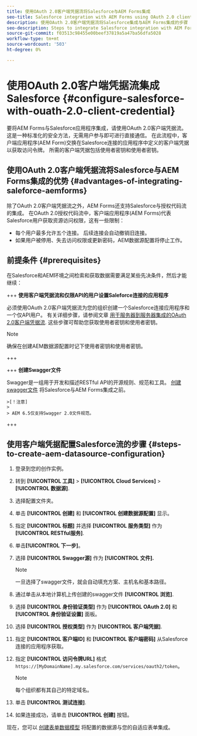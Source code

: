 ```yaml
---
title: 使用OAuth 2.0客户端凭据流将Salesforce与AEM Forms集成
seo-title: Salesforce integration with AEM Forms using OAuth 2.0 client credentials flow
description: 使用OAuth 2.0客户端凭据流将Salesforce集成与AEM Forms集成的步骤
seo-description: Steps to integrate Salesforce integration with AEM Forms using OAuth 2.0 client credentials flow
source-git-commit: f03513c98455e00beef37819a5a47ba56dfa5028
workflow-type: tm+mt
source-wordcount: '503'
ht-degree: 0%

---
```



# 使用OAuth 2.0客户端凭据流集成Salesforce  {#configure-salesforce-with-ouath-2.0-client-credential}

要将AEM Forms与Salesforce应用程序集成，请使用OAuth 2.0客户端凭据流。 这是一种标准化的安全方法，无需用户参与即可进行直接通信。 在此流程中，客户端应用程序(AEM Form)交换在Salesforce连接的应用程序中定义的客户端凭据以获取访问令牌。 所需的客户端凭据包括使用者密钥和使用者密钥。

## 使用OAuth 2.0客户端凭据流将Salesforce与AEM Forms集成的优势 {#advantages-of-integrating-saleforce-aemforms}

除了OAuth 2.0客户端凭据流之外，AEM Forms还支持Salesforce与授权代码流的集成。 在OAuth 2.0授权代码流中，客户端应用程序(AEM Forms)代表Salesforce用户获取资源访问权限，这有一些限制：

* 每个用户最多允许五个连接。 后续连接会自动撤销旧连接。
* 如果用户被停用、失去访问权限或更新密码，AEM数据源配置将停止工作。

## 前提条件 {#prerequisites}

在Salesforce和AEM环境之间检索和获取数据需要满足某些先决条件，然后才能继续：

+++ **使用客户端凭据流和仅限API的用户设置Saleforce连接的应用程序**

必须使用OAuth 2.0客户端凭据流为您的组织创建一个Salesforce连接应用程序和一个仅API用户。 有关详细步骤，请参阅文章 [用于服务器到服务器集成的OAuth 2.0客户端凭据流](https://help.salesforce.com/s/articleView?id=sf.connected_app_client_credentials_setup.htm&amp;type=5). 这些步骤可帮助您获取使用者密钥和使用者密钥。

>[!NOTE]
>
> 确保在创建AEM数据源配置时记下使用者密钥和使用者密钥。

+++

+++ **创建Swagger文件**

Swagger是一组用于开发和描述RESTful API的开源规则、规范和工具。 [创建swagger文件](https://experienceleague.adobe.com/docs/experience-manager-learn/cloud-service/forms/integrate-with-salesforce/describe-rest-api.html) 将Salesforce与AEM Forms集成之前。

    >[！注意]
    >
    > AEM 6.5仅支持Swagger 2.0文件规范。

+++

## 使用客户端凭据配置Salesforce流的步骤 {#steps-to-create-aem-datasource-configuration}

1. 登录到您的创作实例。
1. 转到 **[!UICONTROL 工具]** > **[!UICONTROL Cloud Services]** > **[!UICONTROL 数据源]**.
1. 选择配置文件夹。
1. 单击 **[!UICONTROL 创建]** 和 **[!UICONTROL 创建数据源配置]** 显示。
1. 指定 **[!UICONTROL 标题]** 并选择 **[!UICONTROL 服务类型]** 作为 **[!UICONTROL RESTful服务]**.
1. 单击&#x200B;**[!UICONTROL 下一步]**。
1. 选择 **[!UICONTROL Swagger源]** 作为 **[!UICONTROL 文件].**
   >[!NOTE]
   >
   > 一旦选择了swagger文件，就会自动填充方案、主机名和基本路径。

1. 通过单击从本地计算机上传创建的swagger文件 **[!UICONTROL 浏览]**.
1. 选择 **[!UICONTROL 身份验证类型]** 作为 **[!UICONTROL OAuth 2.0]** 和 **[!UICONTROL 身份验证设置]** 面板。
1. 选择 **[!UICONTROL 授权类型]** 作为 **[!UICONTROL 客户端凭据]**.
1. 指定 **[!UICONTROL 客户端ID]** 和 **[!UICONTROL 客户端密码]** 从Salesforce连接的应用程序获取。
1. 指定 **[!UICONTROL 访问令牌URL]** 格式
   `https://[MyDomainName].my.salesforce.com/services/oauth2/token`。

   >[!NOTE]
   >
   > 每个组织都有其自己的特定域名。

1. 单击 **[!UICONTROL 测试连接]**.
1. 如果连接成功，请单击 **[!UICONTROL 创建]** 按钮。

现在，您可以 [创建表单数据模型](https://experienceleague.adobe.com/docs/experience-manager-65/forms/form-data-model/create-form-data-models.html?lang=en) 将配置的数据源与您的自适应表单集成。


